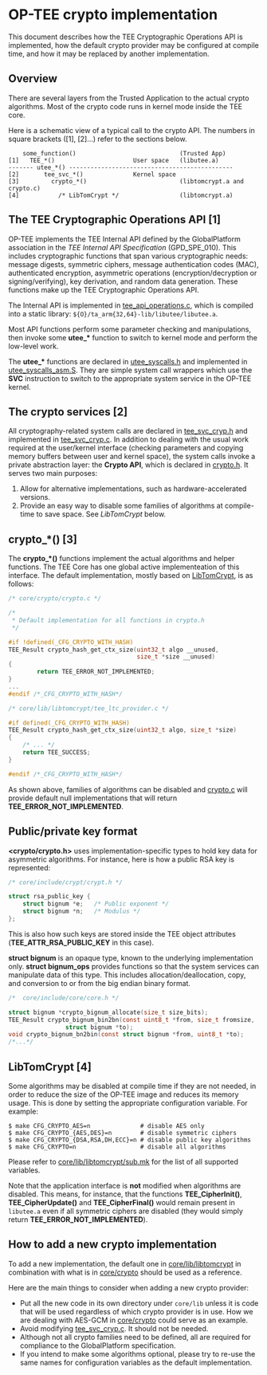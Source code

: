 # OP-TEE crypto implementation

This document describes how the TEE Cryptographic Operations API is implemented,
how the default crypto provider may be configured at compile time, and how it may
be replaced by another implementation.

## Overview

There are several layers from the Trusted Application to the actual crypto
algorithms. Most of the crypto code runs in kernel mode inside the TEE core.

Here is a schematic view of a typical call to the crypto API. The numbers in
square brackets ([1], [2]...) refer to the sections below.

        some_function()                             (Trusted App)
    [1]   TEE_*()                      User space   (libutee.a)
    ------- utee_*() ----------------------------------------------
    [2]       tee_svc_*()              Kernel space
    [3]         crypto_*()                          (libtomcrypt.a and crypto.c)
    [4]           /* LibTomCrypt */                 (libtomcrypt.a)

## The TEE Cryptographic Operations API [1]

OP-TEE implements the TEE Internal API defined by the GlobalPlatform association
in the *TEE Internal API Specification* (GPD_SPE_010). This includes
cryptographic functions that span various cryptographic needs: message digests,
symmetric ciphers, message authentication codes (MAC), authenticated encryption,
asymmetric operations (encryption/decryption or signing/verifying), key
derivation, and random data generation. These functions make up the TEE
Cryptographic Operations API.

The Internal API is implemented in
[tee_api_operations.c](../lib/libutee/tee_api_operations.c), which is
compiled into a static library: `${O}/ta_arm{32,64}-lib/libutee/libutee.a`.

Most API functions perform some parameter checking and manipulations, then
invoke some **utee_\*** function to switch to kernel mode and perform the
low-level work.

The **utee_\*** functions are declared in
[utee_syscalls.h](../lib/libutee/include/utee_syscalls.h)
and implemented in
[utee_syscalls_asm.S](../lib/libutee/arch/arm/utee_syscalls_asm.S).
They are simple system call wrappers which use the **SVC**
instruction to switch to the appropriate system service in the OP-TEE kernel.

## The crypto services [2]

All cryptography-related system calls are declared in
[tee_svc_cryp.h](../core/include/tee/tee_svc_cryp.h) and implemented in
[tee_svc_cryp.c](../core/tee/tee_svc_cryp.c).
In addition to dealing with the usual work required at the user/kernel interface
(checking parameters and copying memory buffers between user and kernel space),
the system calls invoke a private abstraction layer: the **Crypto API**,
which is declared in [crypto.h](core/include/crypto/crypto.h).
It serves two main purposes:

1. Allow for alternative implementations, such as hardware-accelerated versions.
2. Provide an easy way to disable some families of algorithms at compile-time
   to save space. See *LibTomCrypt* below.

## crypto_*() [3]

The **crypto_*()** functions implement the actual algorithms and helper
functions. The TEE Core has one global active implementeation of this interface.
The default implementation, mostly based on
[LibTomCrypt](https://github.com/libtom/libtomcrypt), is as follows:

```c
/* core/crypto/crypto.c */

/*
 * Default implementation for all functions in crypto.h
 */

#if !defined(_CFG_CRYPTO_WITH_HASH)
TEE_Result crypto_hash_get_ctx_size(uint32_t algo __unused,
                                    size_t *size __unused)
{
        return TEE_ERROR_NOT_IMPLEMENTED;
}
...
#endif /*_CFG_CRYPTO_WITH_HASH*/

/* core/lib/libtomcrypt/tee_ltc_provider.c */

#if defined(_CFG_CRYPTO_WITH_HASH)
TEE_Result crypto_hash_get_ctx_size(uint32_t algo, size_t *size)
{
	/* ... */
	return TEE_SUCCESS;
}

#endif /*_CFG_CRYPTO_WITH_HASH*/

```

As shown above, families of algorithms can be disabled and
[crypto.c]((core/include/crypto/crypto.h)) will provide default null
implementations that will return **TEE_ERROR_NOT_IMPLEMENTED**.

## Public/private key format

**<crypto/crypto.h>** uses implementation-specific types to hold key data
for asymmetric algorithms. For instance, here is how a public RSA key is
represented:

```c
/* core/include/crypt/crypt.h */

struct rsa_public_key {
	struct bignum *e;	/* Public exponent */
	struct bignum *n;	/* Modulus */
};
```

This is also how such keys are stored inside the TEE object attributes
(**TEE_ATTR_RSA_PUBLIC_KEY** in this case).

**struct bignum** is an opaque type, known to the underlying implementation
only. **struct bignum_ops** provides functions so that the system services can
manipulate data of this type. This includes allocation/deallocation, copy, and
conversion to or from the big endian binary format.


```c
/*  core/include/core/core.h */

struct bignum *crypto_bignum_allocate(size_t size_bits);
TEE_Result crypto_bignum_bin2bn(const uint8_t *from, size_t fromsize,
				struct bignum *to);
void crypto_bignum_bn2bin(const struct bignum *from, uint8_t *to);
/*...*/

```

## LibTomCrypt [4]

Some algorithms may be disabled at compile time if they are not needed, in order
to reduce the size of the OP-TEE image and reduces its memory usage. This is done
by setting the appropriate configuration variable. For example:

    $ make CFG_CRYPTO_AES=n              # disable AES only
    $ make CFG_CRYPTO_{AES,DES}=n        # disable symmetric ciphers
    $ make CFG_CRYPTO_{DSA,RSA,DH,ECC}=n # disable public key algorithms
    $ make CFG_CRYPTO=n                  # disable all algorithms

Please refer to [core/lib/libtomcrypt/sub.mk](../core/lib/libtomcrypt/sub.mk)
for the list of all supported variables.

Note that the application interface is **not** modified when algorithms are
disabled. This means, for instance, that the functions **TEE_CipherInit()**,
**TEE_CipherUpdate()** and **TEE_CipherFinal()** would remain present in
`libutee.a` even if all symmetric ciphers are disabled (they would simply
return **TEE_ERROR_NOT_IMPLEMENTED**).

## How to add a new crypto implementation

To add a new implementation, the default one in
[core/lib/libtomcrypt](../core/lib/libtomcrypt) in combination with what is
in [core/crypto](../core/crypto) should be used as a reference.

Here are the main things to consider when adding a new crypto provider:

- Put all the new code in its own directory under `core/lib` unless it is
  code that will be used regardless of which crypto provider is in use.
  How we are dealing with AES-GCM in [core/crypto](../core/crypto) could
  serve as an example.
- Avoid modifying [tee_svc_cryp.c](../core/tee/tee_svc_cryp.c). It should not be
  needed.
- Although not all crypto families need to be defined, all are required for
  compliance to the GlobalPlatform specification.
- If you intend to make some algorithms optional, please try to re-use the same
  names for configuration variables as the default implementation.
